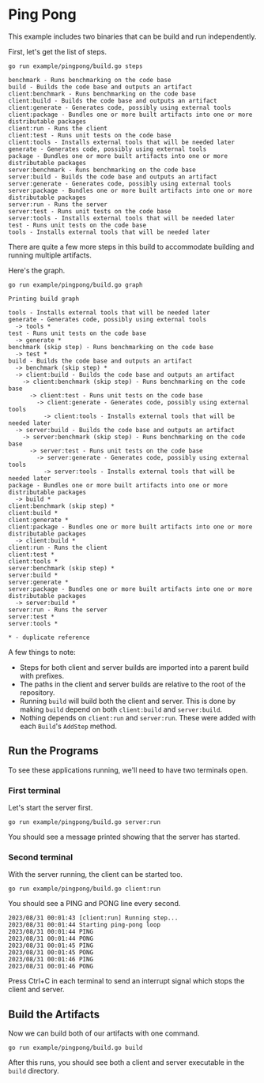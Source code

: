 # Ping Pong

This example includes two binaries that can be build and run independently.

First, let's get the list of steps.

```shell
go run example/pingpong/build.go steps
```

```
benchmark - Runs benchmarking on the code base
build - Builds the code base and outputs an artifact
client:benchmark - Runs benchmarking on the code base
client:build - Builds the code base and outputs an artifact
client:generate - Generates code, possibly using external tools
client:package - Bundles one or more built artifacts into one or more distributable packages
client:run - Runs the client
client:test - Runs unit tests on the code base
client:tools - Installs external tools that will be needed later
generate - Generates code, possibly using external tools
package - Bundles one or more built artifacts into one or more distributable packages
server:benchmark - Runs benchmarking on the code base
server:build - Builds the code base and outputs an artifact
server:generate - Generates code, possibly using external tools
server:package - Bundles one or more built artifacts into one or more distributable packages
server:run - Runs the server
server:test - Runs unit tests on the code base
server:tools - Installs external tools that will be needed later
test - Runs unit tests on the code base
tools - Installs external tools that will be needed later
```

There are quite a few more steps in this build to accommodate building and running multiple artifacts.

Here's the graph.

```shell
go run example/pingpong/build.go graph
```

```
Printing build graph

tools - Installs external tools that will be needed later
generate - Generates code, possibly using external tools
  -> tools *
test - Runs unit tests on the code base
  -> generate *
benchmark (skip step) - Runs benchmarking on the code base
  -> test *
build - Builds the code base and outputs an artifact
  -> benchmark (skip step) *
  -> client:build - Builds the code base and outputs an artifact
    -> client:benchmark (skip step) - Runs benchmarking on the code base
      -> client:test - Runs unit tests on the code base
        -> client:generate - Generates code, possibly using external tools
          -> client:tools - Installs external tools that will be needed later
  -> server:build - Builds the code base and outputs an artifact
    -> server:benchmark (skip step) - Runs benchmarking on the code base
      -> server:test - Runs unit tests on the code base
        -> server:generate - Generates code, possibly using external tools
          -> server:tools - Installs external tools that will be needed later
package - Bundles one or more built artifacts into one or more distributable packages
  -> build *
client:benchmark (skip step) *
client:build *
client:generate *
client:package - Bundles one or more built artifacts into one or more distributable packages
  -> client:build *
client:run - Runs the client
client:test *
client:tools *
server:benchmark (skip step) *
server:build *
server:generate *
server:package - Bundles one or more built artifacts into one or more distributable packages
  -> server:build *
server:run - Runs the server
server:test *
server:tools *

* - duplicate reference
```

A few things to note:
* Steps for both client and server builds are imported into a parent build with prefixes.
* The paths in the client and server builds are relative to the root of the repository.
* Running `build` will build both the client and server. This is done by making `build` depend on both `client:build` and `server:build`.
* Nothing depends on `client:run` and `server:run`. These were added with each `Build`'s `AddStep` method.

## Run the Programs

To see these applications running, we'll need to have two terminals open.

### First terminal

Let's start the server first.

```shell
go run example/pingpong/build.go server:run
```

You should see a message printed showing that the server has started.

### Second terminal

With the server running, the client can be started too.

```shell
go run example/pingpong/build.go client:run
```

You should see a PING and PONG line every second.

```
2023/08/31 00:01:43 [client:run] Running step...
2023/08/31 00:01:44 Starting ping-pong loop
2023/08/31 00:01:44 PING
2023/08/31 00:01:44 PONG
2023/08/31 00:01:45 PING
2023/08/31 00:01:45 PONG
2023/08/31 00:01:46 PING
2023/08/31 00:01:46 PONG
```

Press Ctrl+C in each terminal to send an interrupt signal which stops the client and server.

## Build the Artifacts

Now we can build both of our artifacts with one command.

```shell
go run example/pingpong/build.go build
```

After this runs, you should see both a client and server executable in the `build` directory.
